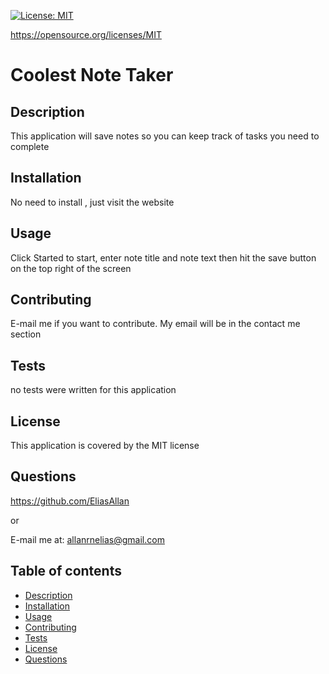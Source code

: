[![License: MIT](https://img.shields.io/badge/License-MIT-yellow.svg)](https://opensource.org/licenses/MIT)

https://opensource.org/licenses/MIT

# Coolest Note Taker

## Description 
This application will save notes so you can keep track of tasks you need to complete

## Installation  
No need to install , just visit the website

## Usage  
Click Started to start, enter note title and note text then hit the save button on the top right of the screen

## Contributing 
E-mail me if you want to contribute. My email will be in the contact me section

## Tests
no tests were written for this application

## License
This application is covered by the MIT license

## Questions
https://github.com/EliasAllan

or

E-mail me at: allanrnelias@gmail.com

## Table of contents
- [Description](#description)
- [Installation](#installation)
- [Usage](#usage)
- [Contributing](#contributing)
- [Tests](#tests)
- [License](#license)
- [Questions](#questions)
